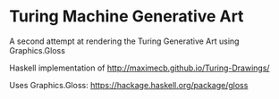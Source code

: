 # Turing Machine Generative Art

A second attempt at rendering the Turing Generative Art using Graphics.Gloss

Haskell implementation of http://maximecb.github.io/Turing-Drawings/

Uses Graphics.Gloss: https://hackage.haskell.org/package/gloss 
